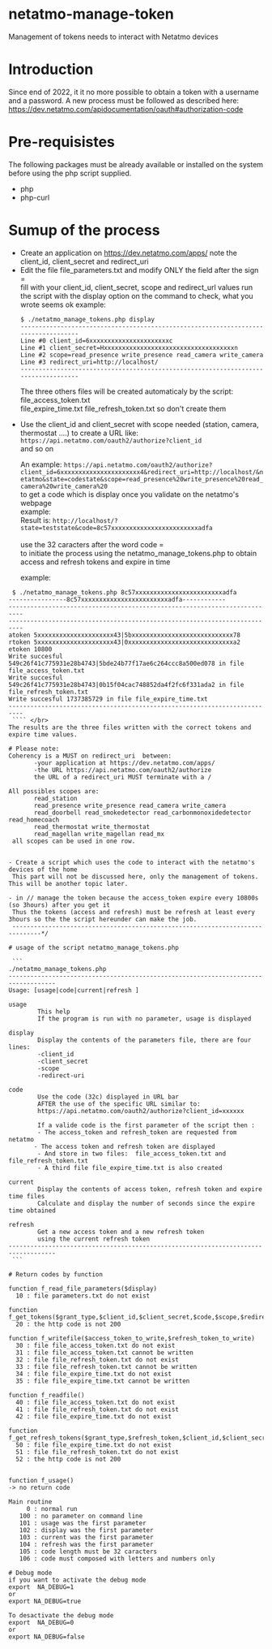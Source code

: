 # netatmo-manage-token
Management of tokens needs to interact with Netatmo devices

# Introduction 
Since end of 2022, it it no more possible to obtain a token with a username and a password.
A new process must be followed as described here:
https://dev.netatmo.com/apidocumentation/oauth#authorization-code 

# Pre-requisistes
  The following packages must be already available or installed on the system before using the php script supplied.
  - php
  - php-curl

# Sumup of the process

* Create an application on https://dev.netatmo.com/apps/
  note the client_id, client_secret and redirect_uri
* Edit the file file_parameters.txt 
  and modify ONLY the field after the sign =  
  fill with your client_id, client_secret, scope and redirect_url values
  run the script with the display option on the command to check, what you wrote seems ok
  example:
  ```
  $ ./netatmo_manage_tokens.php display
  -----------------------------------------------------------------------------------
  Line #0 client_id=6xxxxxxxxxxxxxxxxxxxxxxc 
  Line #1 client_secret=Hxxxxxxxxxxxxxxxxxxxxxxxxxxxxxxxxxxxxn
  Line #2 scope=read_presence write_presence read_camera write_camera
  Line #3 redirect_uri=http://localhost/ 
  -----------------------------------------------------------------------------------
  ```
  The three others files will be created automaticaly by the script:
    file_access_token.txt  
    file_expire_time.txt
    file_refresh_token.txt
  so don't create them
 
- Use the client_id and client_secret with scope needed (station, camera, thermostat ....)
   to create a URL like: <br/>
   ```https://api.netatmo.com/oauth2/authorize?client_id ``` <br/>
   and so on
      
   An example:
  ``https://api.netatmo.com/oauth2/authorize?client_id=6xxxxxxxxxxxxxxxxxxxxxx4&redirect_uri=http://localhost/&netatmo&state=codestate&scope=read_presence%20write_presence%20read_camera%20write_camera%20`` <br/>
  to get a code which is display once you validate on the netatmo's webpage  
  example:  
  Result is:  ``http://localhost/?state=teststate&code=8c57xxxxxxxxxxxxxxxxxxxxxxxxadfa``<br/>  
  use the 32 caracters after the word code =  
  to initiate the process using the netatmo_manage_tokens.php to obtain access and refresh tokens and expire in time  

  example:
 ```` 
  $ ./netatmo_manage_tokens.php 8c57xxxxxxxxxxxxxxxxxxxxxxxxadfa
 ----------------8c57xxxxxxxxxxxxxxxxxxxxxxxxadfa------------
 --------------------------------------------------------------------------
 --------------------------------------------------------------------------
 atoken 5xxxxxxxxxxxxxxxxxxxxx43|5bxxxxxxxxxxxxxxxxxxxxxxxxxxxx78
 rtoken 5xxxxxxxxxxxxxxxxxxxxx43|0xxxxxxxxxxxxxxxxxxxxxxxxxxxxxa2
 etoken 10800
 Write succesful 549c26f41c775931e28b4743|5bde24b77f17ae6c264ccc8a500ed078 in file file_access_token.txt
 Write succesful 549c26f41c775931e28b4743|0b15f04cac748852da4f2fc6f331ada2 in file file_refresh_token.txt
 Write succesful 1737385729 in file file_expire_time.txt
 --------------------------------------------------------------------------
  ```` </br>
 The results are the three files written with the correct tokens and expire time values.

# Please note:
Coherency is a MUST on redirect_uri  between:
        -your application at https://dev.netatmo.com/apps/
        -the URL https://api.netatmo.com/oauth2/authorize
        the URL of a redirect_uri MUST terminate with a /

All possibles scopes are:
        read_station
        read_presence write_presence read_camera write_camera
        read_doorbell read_smokedetector read_carbonmonoxidedetector read_homecoach
        read_thermostat write_thermostat
        read_magellan write_magellan read_mx
  all scopes can be used in one row.


- Create a script which uses the code to interact with the netatmo's devices of the home
  This part will not be discussed here, only the management of tokens. This will be another topic later.

- in // manage the token because the access_token expire every 10800s (so 3hours) after you get it
  Thus the tokens (access and refresh) must be refresh at least every 3hours so the the script hereunder can make the job.
  ------------------------------------------------------------------------------*/

# usage of the script netatmo_manage_tokens.php

  ```
./netatmo_manage_tokens.php
 -----------------------------------------------------------------------------------
 Usage: [usage|code|current|refresh ]

 usage
         This help
         If the program is run with no parameter, usage is displayed

 display
         Display the contents of the parameters file, there are four lines:
         -client_id
         -client_secret
         -scope
         -redirect-uri

 code
         Use the code (32c) displayed in URL bar
         AFTER the use of the specific URL similar to:
         https://api.netatmo.com/oauth2/authorize?client_id=xxxxxx

         If a valide code is the first parameter of the script then :
         - The access_token and refresh_token are requested from netatmo
        - The access token and refresh token are displayed
         - And store in two files:  file_access_token.txt and file_refresh_token.txt
         - A third file file_expire_time.txt is also created

 current
         Display the contents of access token, refresh token and expire time files
         Calculate and display the number of seconds since the expire time obtained

 refresh
         Get a new access token and a new refresh token
         using the current refresh token
 -----------------------------------------------------------------------------------
  ```

# Return codes by function

function f_read_file_parameters($display)
   10 : file parameters.txt do not exist

function f_get_tokens($grant_type,$client_id,$client_secret,$code,$scope,$redirect_uri,$Content_Type)
   20 : the http code is not 200

function f_writefile($access_token_to_write,$refresh_token_to_write)
   30 : file file_access_token.txt do not exist
   31 : file file_access_token.txt cannot be written
   32 : file file_refresh_token.txt do not exist
   33 : file file_refresh_token.txt cannot be written
   34 : file file_expire_time.txt do not exist
   35 : file file_expire_time.txt cannot be written

function f_readfile()
   40 : file file_access_token.txt do not exist
   41 : file file_refresh_token.txt do not exist
   42 : file file_expire_time.txt do not exist

function f_get_refresh_tokens($grant_type,$refresh_token,$client_id,$client_secret)
   50 : file file_expire_time.txt do not exist
   51 : file file_refresh_token.txt do not exist
   52 : the http code is not 200


function f_usage()
 -> no return code

Main routine
      0 : normal run
    100 : no parameter on command line
    101 : usage was the first parameter
    102 : display was the first parameter
    103 : current was the first parameter
    104 : refresh was the first parameter
    105 : code length must be 32 caracters
    106 : code must composed with letters and numbers only

# Debug mode
if you want to activate the debug mode
export  NA_DEBUG=1
or
export NA_DEBUG=true

To desactivate the debug mode
export  NA_DEBUG=0
or
export NA_DEBUG=false
